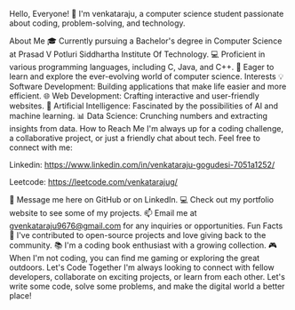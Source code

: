 Hello, Everyone! 👋
I'm venkataraju, a computer science student passionate about coding, problem-solving, and technology.

About Me
🎓 Currently pursuing a Bachelor's degree in Computer Science at Prasad V Potluri Siddhartha Institute Of Technology.
💻 Proficient in various programming languages, including C, Java, and C++.
🧠 Eager to learn and explore the ever-evolving world of computer science.
Interests
💡 Software Development: Building applications that make life easier and more efficient.
🌐 Web Development: Crafting interactive and user-friendly websites.
🤖 Artificial Intelligence: Fascinated by the possibilities of AI and machine learning.
📊 Data Science: Crunching numbers and extracting insights from data.
How to Reach Me
I'm always up for a coding challenge, a collaborative project, or just a friendly chat about tech. Feel free to connect with me:

Linkedin: https://www.linkedin.com/in/venkataraju-gogudesi-7051a1252/

Leetcode: https://leetcode.com/venkatarajug/

💬 Message me here on GitHub or on LinkedIn.
💻 Check out my portfolio website to see some of my projects.
📫 Email me at gvenkataraju9676@gmail.com for any inquiries or opportunities.
Fun Facts
🚀 I've contributed to open-source projects and love giving back to the community.
📚 I'm a coding book enthusiast with a growing collection.
🎮 When I'm not coding, you can find me gaming or exploring the great outdoors.
Let's Code Together
I'm always looking to connect with fellow developers, collaborate on exciting projects, or learn from each other. Let's write some code, solve some problems, and make the digital world a better place!
